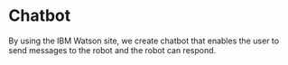 # Chatbot
By using the IBM Watson site, we create chatbot that enables the user to send messages to the  robot and the robot can respond.

